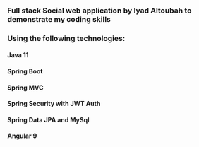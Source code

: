 ### Full stack Social web application by Iyad Altoubah to demonstrate  my coding  skills
### Using the following technologies:
#### Java 11
#### Spring Boot
#### Spring MVC 
#### Spring Security with JWT Auth
#### Spring Data JPA and MySql 
#### Angular 9

